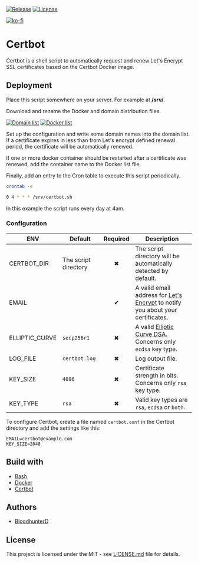 [![Release](https://img.shields.io/github/v/release/bloodhunterd/certbot?style=for-the-badge)](https://github.com/bloodhunterd/certbot/releases)
[![License](https://img.shields.io/github/license/bloodhunterd/certbot?style=for-the-badge)](https://github.com/bloodhunterd/certbot/blob/master/LICENSE)

[![ko-fi](https://www.ko-fi.com/img/githubbutton_sm.svg)](https://ko-fi.com/bloodhunterd)

# Certbot

Certbot is a shell script to automatically request and renew Let's Encrypt SSL certificates based on the Certbot Docker image.

## Deployment

Place this script somewhere on your server. For example at **/srv/**.

Download and rename the Docker and domain distribution files.

[![Domain list](https://img.shields.io/github/size/bloodhunterd/certbot/certbot.dist.domains?label=Domain%20list&style=for-the-badge)](https://github.com/bloodhunterd/certbot/raw/master/certbot.dist.domains)
[![Docker list](https://img.shields.io/github/size/bloodhunterd/certbot/certbot.dist.docker?label=Docker%20list&style=for-the-badge)](https://github.com/bloodhunterd/certbot/raw/master/certbot.dist.docker)

Set up the configuration and write some domain names into the domain list.
If a certificate expires in less than from Let's encrypt defined renewal period, the certificate will be automatically renewed.

If one or more docker container should be restarted after a certificate was renewed, add the container name to the Docker list file.

Finally, add an entry to the Cron table to execute this script periodically.

```bash
crontab -e
```

```bash
0 4 * * * /srv/certbot.sh
```

In this example the script runs every day at 4am.

### Configuration

| ENV | Default | Required | Description
| ------ | ---- | :------: | -----------
| CERTBOT_DIR | The script directory | &#10006; | The script directory will be automatically detected by default.
| EMAIL |  | &#10004; | A valid email address for [Let's Encrypt](https://letsencrypt.org/) to notify you about your certificates.
| ELLIPTIC_CURVE | `secp256r1` | &#10006; | A valid [Elliptic Curve DSA](https://de.wikipedia.org/wiki/Elliptic_Curve_DSA). Concerns only `ecdsa` key type.
| LOG_FILE | `certbot.log` | &#10006; | Log output file.
| KEY_SIZE | `4096` | &#10006; | Certificate strength in bits. Concerns only `rsa` key type.
| KEY_TYPE | `rsa` | &#10006; | Valid key types are `rsa`, `ecdsa` or `both`.

To configure Certbot, create a file named `certbot.conf` in the Certbot directory and add the settings like this:

~~~dotenv
EMAIL=certbot@example.com
KEY_SIZE=2048
~~~

## Build with

* [Bash](https://wiki.ubuntuusers.de/Bash/)
* [Docker](https://www.docker.com/)
* [Certbot](https://certbot.eff.org/)

## Authors

* [BloodhunterD](https://github.com/bloodhunterd)

## License

This project is licensed under the MIT - see [LICENSE.md](https://github.com/bloodhunterd/certbot/blob/master/LICENSE) file for details.
